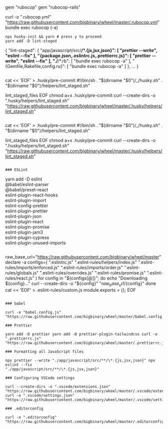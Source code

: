 gem "rubocop" gem "rubocop-rails"

curl -o ".rubocop.yml"
"https://raw.githubusercontent.com/bigbinary/wheel/master/.rubocop.yml" bundle
exec rubocop (-a)

```
npx husky-init && yarn # press y to proceed
yarn add -D lint-staged
```

{ "lint-staged": { "app/javascript/src/**/\*.{js,jsx,json}": [ "prettier
--write", "eslint --fix" ], "{package.json,.eslintrc.js,.prettierrc.js}": [
"prettier --write", "eslint --fix" ], "./**/\*.rb": [ "bundle exec rubocop -a"
], "{Gemfile,Rakefile,config.ru}": [ "bundle exec rubocop -a" ] }, ...
<rest of the keys as it was> }

```

```

cat << 'EOF' > .husky/pre-commit #!/bin/sh .
"$(dirname "$0")/_/husky.sh"
. "$(dirname "$0")/helpers/lint_staged.sh"

lint_staged_files EOF chmod a+x .husky/pre-commit curl --create-dirs -o
".husky/helpers/lint_staged.sh"
"https://raw.githubusercontent.com/bigbinary/wheel/master/.husky/helpers/lint_staged.sh"

```

```

cat << 'EOF' > .husky/pre-commit #!/bin/sh .
"$(dirname "$0")/_/husky.sh"
. "$(dirname "$0")/helpers/lint_staged.sh"

lint_staged_files EOF chmod a+x .husky/pre-commit curl --create-dirs -o
".husky/helpers/lint_staged.sh"
"https://raw.githubusercontent.com/bigbinary/wheel/master/.husky/helpers/lint_staged.sh"

```

### ESLint

```

yarn add -D eslint \
@babel/eslint-parser \
@babel/preset-react \
eslint-plugin-react-hooks \
eslint-plugin-import \
eslint-config-prettier \
eslint-plugin-prettier \
eslint-plugin-json \
eslint-plugin-react \
eslint-plugin-promise \
eslint-plugin-jam3 \
eslint-plugin-cypress \
eslint-plugin-unused-imports

```

```

raw_base_url="https://raw.githubusercontent.com/bigbinary/wheel/master" declare
-a configs=( ".eslintrc.js" ".eslint-rules/helpers/index.js"
".eslint-rules/imports/enforced.js" ".eslint-rules/imports/order.js"
".eslint-rules/globals.js" ".eslint-rules/overrides.js"
".eslint-rules/promise.js" ".eslint-rules/react.js" ) for config in
"${configs[@]}"; do
  echo "Downloading ${config}..."
  curl --create-dirs -o "${config}"
"${raw_base_url}/${config}" done cat << 'EOF' > .eslint-rules/custom.js
module.exports = {}; EOF

```

### babel

curl -o "babel.config.js"
"https://raw.githubusercontent.com/bigbinary/wheel/master/babel.config.js"

### Prettier

yarn add -D prettier yarn add -D prettier-plugin-tailwindcss curl -o
".prettierrc.js"
"https://raw.githubusercontent.com/bigbinary/wheel/master/.prettierrc.js"

### Formatting all JavaScript files

npx prettier --write "./app/javascript/src/**/\*.{js,jsx,json}" npx eslint --fix
"./app/javascript/src/**/\*.{js,jsx,json}"

### Configuring VSCode settings

curl --create-dirs -o ".vscode/extensions.json"
"https://raw.githubusercontent.com/bigbinary/wheel/master/.vscode/extensions.json"
curl -o ".vscode/settings.json"
"https://raw.githubusercontent.com/bigbinary/wheel/master/.vscode/settings.json"

### .editorconfig

curl -o ".editorconfig"
"https://raw.githubusercontent.com/bigbinary/wheel/master/.editorconfig"
```
